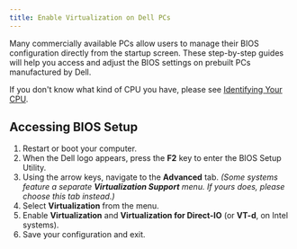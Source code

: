 ```yaml
---
title: Enable Virtualization on Dell PCs
---
```


Many commercially available PCs allow users to manage their BIOS configuration directly from the startup screen. These
step-by-step guides will help you access and adjust the BIOS settings on prebuilt PCs manufactured by Dell.

If you don't know what kind of CPU you have, please see
[Identifying Your CPU](/docs/guides/your-pc/274-identifying-your-cpu).

## Accessing BIOS Setup

1. Restart or boot your computer.
2. When the Dell logo appears, press the **F2** key to enter the BIOS Setup Utility.
3. Using the arrow keys, navigate to the **Advanced** tab. _(Some systems feature a separate **Virtualization Support**
   menu. If yours does, please choose this tab instead.)_
4. Select **Virtualization** from the menu.
5. Enable **Virtualization** and **Virtualization for Direct-IO** (or **VT-d**, on Intel systems).
6. Save your configuration and exit.
